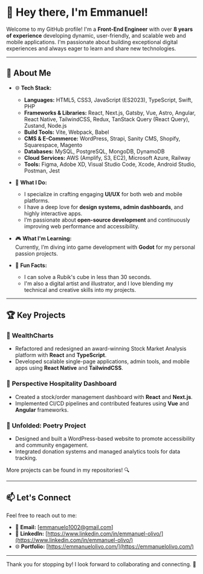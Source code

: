 # 👋 Hey there, I'm Emmanuel!

Welcome to my GitHub profile! I'm a **Front-End Engineer** with over **8 years of experience** developing dynamic, user-friendly, and scalable web and mobile applications. I'm passionate about building exceptional digital experiences and always eager to learn and share new technologies.

---

## 🚀 **About Me**

- 🌐 **Tech Stack:**  
   - **Languages:** HTML5, CSS3, JavaScript (ES2023), TypeScript, Swift, PHP  
   - **Frameworks & Libraries:** React, Next.js, Gatsby, Vue, Astro, Angular, React Native, TailwindCSS, Redux, TanStack Query (React Query), Zustand, Node.js  
   - **Build Tools:** Vite, Webpack, Babel  
   - **CMS & E-Commerce:** WordPress, Strapi, Sanity CMS, Shopify, Squarespace, Magento  
   - **Databases:** MySQL, PostgreSQL, MongoDB, DynamoDB  
   - **Cloud Services:** AWS (Amplify, S3, EC2), Microsoft Azure, Railway  
   - **Tools:** Figma, Adobe XD, Visual Studio Code, Xcode, Android Studio, Postman, Jest  

- 🎨 **What I Do:**  
   - I specialize in crafting engaging **UI/UX** for both web and mobile platforms.  
   - I have a deep love for **design systems, admin dashboards**, and highly interactive apps.  
   - I’m passionate about **open-source development** and continuously improving web performance and accessibility.  

- 🎮 **What I'm Learning:**  
   Currently, I’m diving into game development with **Godot** for my personal passion projects.

- 🎯 **Fun Facts:**
  - I can solve a Rubik's cube in less than 30 seconds. 
  - I'm also a digital artist and illustrator, and I love blending my technical and creative skills into my projects.

---

## 🏆 **Key Projects**

### 🌟 **WealthCharts**  
- Refactored and redesigned an award-winning Stock Market Analysis platform with **React** and **TypeScript**.  
- Developed scalable single-page applications, admin tools, and mobile apps using **React Native** and **TailwindCSS**.

### 🌟 **Perspective Hospitality Dashboard**  
- Created a stock/order management dashboard with **React** and **Next.js**.  
- Implemented CI/CD pipelines and contributed features using **Vue** and **Angular** frameworks.

### 🌟 **Unfolded: Poetry Project**  
- Designed and built a WordPress-based website to promote accessibility and community engagement.  
- Integrated donation systems and managed analytics tools for data tracking.

More projects can be found in my repositories! 🔍  

---

## 📫 **Let's Connect**

Feel free to reach out to me:  

- 📧 **Email:** [emmanuelo1002@gmail.com]  
- 💼 **LinkedIn:** [https://www.linkedin.com/in/emmanuel-olivo/](https://www.linkedin.com/in/emmanuel-olivo/)
- 🌐 **Portfolio:** [https://emmanuelolivo.com/](https://emmanuelolivo.com/)

---

Thank you for stopping by! I look forward to collaborating and connecting. 🚀  
